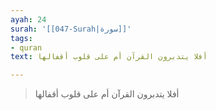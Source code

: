 ```yaml
---
ayah: 24
surah: '[[047-Surah|سورة]]'
tags:
- quran
text: أفلا يتدبرون القرآن أم على قلوب أقفالها

---
```

> أفلا يتدبرون القرآن أم على قلوب أقفالها
